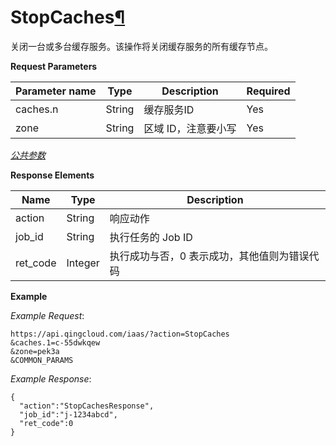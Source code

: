 ---
---

# StopCaches[¶](#stopcaches "永久链接至标题")

关闭一台或多台缓存服务。该操作将关闭缓存服务的所有缓存节点。

**Request Parameters**

| Parameter name | Type | Description | Required |
| --- | --- | --- | --- |
| caches.n | String | 缓存服务ID | Yes |
| zone | String | 区域 ID，注意要小写 | Yes |

[_公共参数_](../../common/parameters.html#api-common-parameters)

**Response Elements**

| Name | Type | Description |
| --- | --- | --- |
| action | String | 响应动作 |
| job_id | String | 执行任务的 Job ID |
| ret_code | Integer | 执行成功与否，0 表示成功，其他值则为错误代码 |

**Example**

_Example Request_:

```
https://api.qingcloud.com/iaas/?action=StopCaches
&caches.1=c-55dwkqew
&zone=pek3a
&COMMON_PARAMS
```

_Example Response_:

```
{
  "action":"StopCachesResponse",
  "job_id":"j-1234abcd",
  "ret_code":0
}
```
